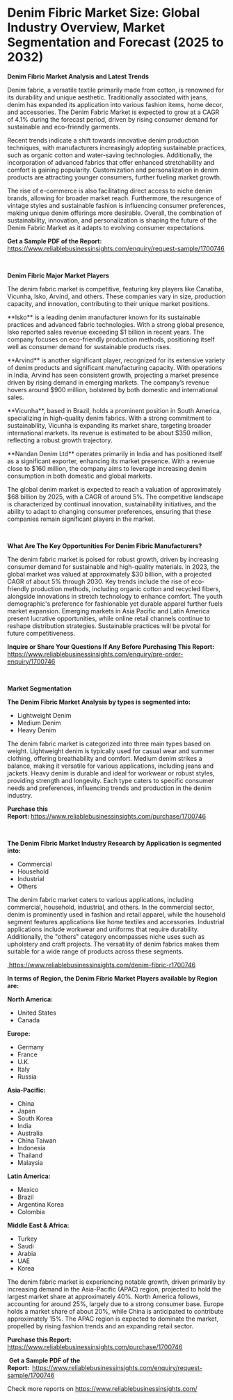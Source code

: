 <p><h1>Denim Fibric Market Size: Global Industry Overview, Market Segmentation and Forecast (2025 to 2032)</h1></p><p><strong>Denim Fibric Market Analysis and Latest Trends</strong></p>
<p><p>Denim fabric, a versatile textile primarily made from cotton, is renowned for its durability and unique aesthetic. Traditionally associated with jeans, denim has expanded its application into various fashion items, home decor, and accessories. The Denim Fabric Market is expected to grow at a CAGR of 4.1% during the forecast period, driven by rising consumer demand for sustainable and eco-friendly garments. </p><p>Recent trends indicate a shift towards innovative denim production techniques, with manufacturers increasingly adopting sustainable practices, such as organic cotton and water-saving technologies. Additionally, the incorporation of advanced fabrics that offer enhanced stretchability and comfort is gaining popularity. Customization and personalization in denim products are attracting younger consumers, further fueling market growth. </p><p>The rise of e-commerce is also facilitating direct access to niche denim brands, allowing for broader market reach. Furthermore, the resurgence of vintage styles and sustainable fashion is influencing consumer preferences, making unique denim offerings more desirable. Overall, the combination of sustainability, innovation, and personalization is shaping the future of the Denim Fabric Market as it adapts to evolving consumer expectations.</p></p>
<p><strong>Get a Sample PDF of the Report:&nbsp;</strong> <a href="https://www.reliablebusinessinsights.com/enquiry/request-sample/1700746?utm_campaign=1877&utm_medium=2&utm_source=Github&utm_content=ia&utm_term=09012025&utm_id=denim-fibric">https://www.reliablebusinessinsights.com/enquiry/request-sample/1700746</a></p>
<p>&nbsp;</p>
<p><strong>Denim Fibric Major Market Players</strong></p>
<p><p>The denim fabric market is competitive, featuring key players like Canatiba, Vicunha, Isko, Arvind, and others. These companies vary in size, production capacity, and innovation, contributing to their unique market positions.</p><p>**Isko** is a leading denim manufacturer known for its sustainable practices and advanced fabric technologies. With a strong global presence, Isko reported sales revenue exceeding $1 billion in recent years. The company focuses on eco-friendly production methods, positioning itself well as consumer demand for sustainable products rises.</p><p>**Arvind** is another significant player, recognized for its extensive variety of denim products and significant manufacturing capacity. With operations in India, Arvind has seen consistent growth, projecting a market presence driven by rising demand in emerging markets. The company’s revenue hovers around $900 million, bolstered by both domestic and international sales.</p><p>**Vicunha**, based in Brazil, holds a prominent position in South America, specializing in high-quality denim fabrics. With a strong commitment to sustainability, Vicunha is expanding its market share, targeting broader international markets. Its revenue is estimated to be about $350 million, reflecting a robust growth trajectory.</p><p>**Nandan Denim Ltd** operates primarily in India and has positioned itself as a significant exporter, enhancing its market presence. With a revenue close to $160 million, the company aims to leverage increasing denim consumption in both domestic and global markets.</p><p>The global denim market is expected to reach a valuation of approximately $68 billion by 2025, with a CAGR of around 5%. The competitive landscape is characterized by continual innovation, sustainability initiatives, and the ability to adapt to changing consumer preferences, ensuring that these companies remain significant players in the market.</p></p>
<p>&nbsp;</p>
<p><strong>What Are The Key Opportunities For Denim Fibric Manufacturers?</strong></p>
<p><p>The denim fabric market is poised for robust growth, driven by increasing consumer demand for sustainable and high-quality materials. In 2023, the global market was valued at approximately $30 billion, with a projected CAGR of about 5% through 2030. Key trends include the rise of eco-friendly production methods, including organic cotton and recycled fibers, alongside innovations in stretch technology to enhance comfort. The youth demographic's preference for fashionable yet durable apparel further fuels market expansion. Emerging markets in Asia Pacific and Latin America present lucrative opportunities, while online retail channels continue to reshape distribution strategies. Sustainable practices will be pivotal for future competitiveness.</p></p>
<p><strong>Inquire or Share Your Questions If Any Before Purchasing This Report:</strong> <a href="https://www.reliablebusinessinsights.com/enquiry/pre-order-enquiry/1700746?utm_campaign=1877&utm_medium=2&utm_source=Github&utm_content=ia&utm_term=09012025&utm_id=denim-fibric">https://www.reliablebusinessinsights.com/enquiry/pre-order-enquiry/1700746</a></p>
<p>&nbsp;</p>
<p><strong>Market Segmentation</strong></p>
<p><strong>The Denim Fibric Market Analysis by types is segmented into:</strong></p>
<p><ul><li>Lightweight Denim</li><li>Medium Denim</li><li>Heavy Denim</li></ul></p>
<p><p>The denim fabric market is categorized into three main types based on weight. Lightweight denim is typically used for casual wear and summer clothing, offering breathability and comfort. Medium denim strikes a balance, making it versatile for various applications, including jeans and jackets. Heavy denim is durable and ideal for workwear or robust styles, providing strength and longevity. Each type caters to specific consumer needs and preferences, influencing trends and production in the denim industry.</p></p>
<p><strong>Purchase this Report:&nbsp;</strong><a href="https://www.reliablebusinessinsights.com/purchase/1700746?utm_campaign=1877&utm_medium=2&utm_source=Github&utm_content=ia&utm_term=09012025&utm_id=denim-fibric">https://www.reliablebusinessinsights.com/purchase/1700746</a></p>
<p>&nbsp;</p>
<p><strong>The Denim Fibric Market Industry Research by Application is segmented into:</strong></p>
<p><ul><li>Commercial</li><li>Household</li><li>Industrial</li><li>Others</li></ul></p>
<p><p>The denim fabric market caters to various applications, including commercial, household, industrial, and others. In the commercial sector, denim is prominently used in fashion and retail apparel, while the household segment features applications like home textiles and accessories. Industrial applications include workwear and uniforms that require durability. Additionally, the "others" category encompasses niche uses such as upholstery and craft projects. The versatility of denim fabrics makes them suitable for a wide range of products across these segments.</p></p>
<p><a href="https://www.reliablebusinessinsights.com/denim-fibric-r1700746?utm_campaign=1877&utm_medium=2&utm_source=Github&utm_content=ia&utm_term=09012025&utm_id=denim-fibric">&nbsp;https://www.reliablebusinessinsights.com/denim-fibric-r1700746</a></p>
<p><strong>In terms of Region, the Denim Fibric Market Players available by Region are:</strong></p>
<p>
    <p> <strong> North America: </strong>
        <ul>
            <li>United States</li>
            <li>Canada</li>
        </ul>
        </p> 
    <p> <strong> Europe: </strong>
        <ul>
            <li>Germany</li>
            <li>France</li>
            <li>U.K.</li>
            <li>Italy</li>
            <li>Russia</li>
        </ul>
        </p> 
    <p> <strong> Asia-Pacific: </strong>
        <ul>
            <li>China</li>
            <li>Japan</li>
            <li>South Korea</li>
            <li>India</li>
            <li>Australia</li>
            <li>China Taiwan</li>
            <li>Indonesia</li>
            <li>Thailand</li>
            <li>Malaysia</li>
        </ul>
        </p> 
    <p> <strong> Latin America: </strong>
        <ul>
            <li>Mexico</li>
            <li>Brazil</li>
            <li>Argentina Korea</li>
            <li>Colombia</li>
        </ul>
        </p> 
    <p> <strong> Middle East & Africa: </strong>
        <ul>
            <li>Turkey</li>
            <li>Saudi</li>
            <li>Arabia</li>
            <li>UAE</li>
            <li>Korea</li>
        </ul>
    </p>
    </p>
<p><p>The denim fabric market is experiencing notable growth, driven primarily by increasing demand in the Asia-Pacific (APAC) region, projected to hold the largest market share at approximately 40%. North America follows, accounting for around 25%, largely due to a strong consumer base. Europe holds a market share of about 20%, while China is anticipated to contribute approximately 15%. The APAC region is expected to dominate the market, propelled by rising fashion trends and an expanding retail sector.</p></p>
<p><strong>Purchase this Report: </strong><a href="https://www.reliablebusinessinsights.com/purchase/1700746?utm_campaign=1877&utm_medium=2&utm_source=Github&utm_content=ia&utm_term=09012025&utm_id=denim-fibric">https://www.reliablebusinessinsights.com/purchase/1700746</a></p>
<p>&nbsp;<strong>Get a Sample PDF of the Report:&nbsp;&nbsp;</strong><a href="https://www.reliablebusinessinsights.com/enquiry/request-sample/1700746?utm_campaign=1877&utm_medium=2&utm_source=Github&utm_content=ia&utm_term=09012025&utm_id=denim-fibric">https://www.reliablebusinessinsights.com/enquiry/request-sample/1700746</a></p>
<p><strong></strong></p>
<p>Check more reports on <a href="https://www.reliablebusinessinsights.com/?utm_campaign=1877&utm_medium=2&utm_source=Github&utm_content=ia&utm_term=09012025&utm_id=denim-fibric">https://www.reliablebusinessinsights.com/</a></p>